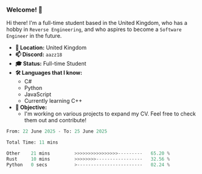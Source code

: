 ### Welcome! 👋

Hi there! I'm a full-time student based in the United Kingdom, who has a hobby in `Reverse Engineering`, and who aspires to become a `Software Engineer` in the future.

- **📍 Location:** United Kingdom
- **📫 Discord:** `aazz18`
- **🎓 Status:** Full-time Student
- **🛠️ Languages that I know:**
  - C#
  - Python
  - JavaScript
  - Currently learning C++
- **🎯 Objective:** 
  - I'm working on various projects to expand my CV. Feel free to check them out and contribute!


<!--START_SECTION:waka-->

```python
From: 22 June 2025 - To: 25 June 2025

Total Time: 11 mins

Other    21 mins         >>>>>>>>>>>>>>>>---------   65.20 %
Rust     10 mins         >>>>>>>>-----------------   32.56 %
Python   0 secs          >------------------------   02.24 %
```

<!--END_SECTION:waka-->
